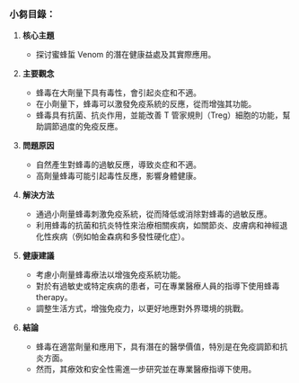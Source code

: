 ### 小芻目錄：
1. **核心主題**  
   - 探讨蜜蜂蜇 Venom 的潛在健康益處及其實際應用。

2. **主要觀念**  
   - 蜂毒在大劑量下具有毒性，會引起炎症和不適。  
   - 在小劑量下，蜂毒可以激發免疫系統的反應，從而增強其功能。  
   - 蜂毒具有抗菌、抗炎作用，並能改善 T 管家規則（Treg）細胞的功能，幫助調節過度的免疫反應。

3. **問題原因**  
   - 自然產生對蜂毒的過敏反應，導致炎症和不適。  
   - 高劑量蜂毒可能引起毒性反應，影響身體健康。

4. **解決方法**  
   - 通過小劑量蜂毒刺激免疫系統，從而降低或消除對蜂毒的過敏反應。  
   - 利用蜂毒的抗菌和抗炎特性來治療相關疾病，如關節炎、皮膚病和神經退化性疾病（例如帕金森病和多發性硬化症）。  

5. **健康建議**  
   - 考慮小劑量蜂毒療法以增強免疫系統功能。  
   - 對於有過敏史或特定疾病的患者，可在專業醫療人員的指導下使用蜂毒 therapy。  
   - 調整生活方式，增強免疫力，以更好地應對外界環境的挑戰。

6. **結論**  
   - 蜂毒在適當劑量和應用下，具有潛在的醫學價值，特別是在免疫調節和抗炎方面。  
   - 然而，其療效和安全性需進一步研究並在專業醫療指導下使用。